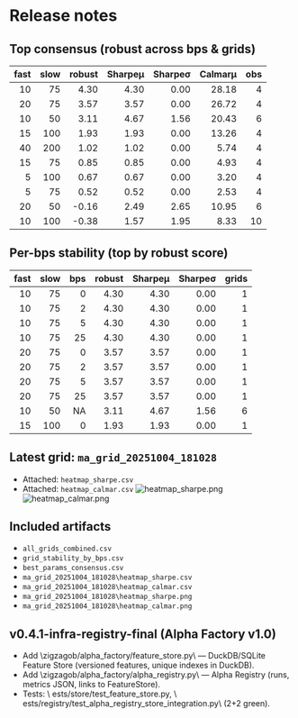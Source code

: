 # Release notes
## Top consensus (robust across bps & grids)
| fast | slow | robust | Sharpeμ | Sharpeσ | Calmarμ | obs |
|-----:|-----:|------:|--------:|--------:|--------:|----:|
| 10 | 75 | 4.30 | 4.30 | 0.00 | 28.18 | 4 |
| 20 | 75 | 3.57 | 3.57 | 0.00 | 26.72 | 4 |
| 10 | 50 | 3.11 | 4.67 | 1.56 | 20.43 | 6 |
| 15 | 100 | 1.93 | 1.93 | 0.00 | 13.26 | 4 |
| 40 | 200 | 1.02 | 1.02 | 0.00 | 5.74 | 4 |
| 15 | 75 | 0.85 | 0.85 | 0.00 | 4.93 | 4 |
| 5 | 100 | 0.67 | 0.67 | 0.00 | 3.20 | 4 |
| 5 | 75 | 0.52 | 0.52 | 0.00 | 2.53 | 4 |
| 20 | 50 | -0.16 | 2.49 | 2.65 | 10.95 | 6 |
| 10 | 100 | -0.38 | 1.57 | 1.95 | 8.33 | 10 |

## Per-bps stability (top by robust score)
| fast | slow |  bps | robust | Sharpeμ | Sharpeσ | grids |
|-----:|-----:|-----:|------:|--------:|--------:|------:|
| 10 | 75 | 0 | 4.30 | 4.30 | 0.00 | 1 |
| 10 | 75 | 2 | 4.30 | 4.30 | 0.00 | 1 |
| 10 | 75 | 5 | 4.30 | 4.30 | 0.00 | 1 |
| 10 | 75 | 25 | 4.30 | 4.30 | 0.00 | 1 |
| 20 | 75 | 0 | 3.57 | 3.57 | 0.00 | 1 |
| 20 | 75 | 2 | 3.57 | 3.57 | 0.00 | 1 |
| 20 | 75 | 5 | 3.57 | 3.57 | 0.00 | 1 |
| 20 | 75 | 25 | 3.57 | 3.57 | 0.00 | 1 |
| 10 | 50 | NA | 3.11 | 4.67 | 1.56 | 6 |
| 15 | 100 | 0 | 1.93 | 1.93 | 0.00 | 1 |

## Latest grid: `ma_grid_20251004_181028`
- Attached: `heatmap_sharpe.csv`
- Attached: `heatmap_calmar.csv`
![heatmap_sharpe.png](heatmap_sharpe.png)
![heatmap_calmar.png](heatmap_calmar.png)

## Included artifacts
- `all_grids_combined.csv`
- `grid_stability_by_bps.csv`
- `best_params_consensus.csv`
- `ma_grid_20251004_181028\heatmap_sharpe.csv`
- `ma_grid_20251004_181028\heatmap_calmar.csv`
- `ma_grid_20251004_181028\heatmap_sharpe.png`
- `ma_grid_20251004_181028\heatmap_calmar.png`
## v0.4.1-infra-registry-final (Alpha Factory v1.0)
- Add \zigzagob/alpha_factory/feature_store.py\ — DuckDB/SQLite Feature Store (versioned features, unique indexes in DuckDB).
- Add \zigzagob/alpha_factory/alpha_registry.py\ — Alpha Registry (runs, metrics JSON, links to FeatureStore).
- Tests: \	ests/store/test_feature_store.py\, \	ests/registry/test_alpha_registry_store_integration.py\ (2+2 green).

